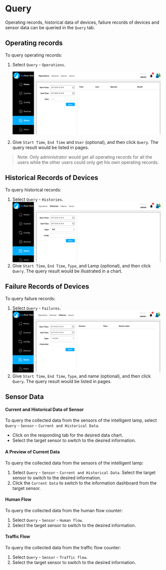 # Query

Operating records, historical data of devices, failure records of devices and sensor data can be queried in the `Query` tab.

## Operating records

To query operating records:

1. Select `Query` - `Operations`.

     ![Operation](img/operation.png 'Operation')

2. Give `Start Time`, `End Time` and `User` (optional), and then click  `Query`. The query result would be listed in pages.

  > Note: Only administrator would get all operating records for all the users while the other users could only get his own operating records.

## Historical Records of Devices

To query historical records:

1. Select `Query` - `Histories`.  ![History](img/history.png 'History')
2. Give `Start Time`, `End Time`, `Type`, and Lamp (optional), and then click  `Query`. The query result would be illustrated in a chart.

## Failure Records of Devices

To query failure records:

1. Select `Query` - `Failures`.    ![Failures](img/failure.png 'Failures')
2. Give `Start Time`, `End Time`, `Type`, and name (optional), and then click  `Query`. The query result would be listed in pages.
## Sensor Data

#### Current and Historical Data of Sensor

To query the collected data from the sensors of the intelligent lamp, select `Query` - `Sensor` - `Current and Historical Data`.

- Click on the responding tab for the desired data chart.
- Select the target sensor to switch to the desired information.

#### A Preview of Current Data

To query the collected data from the sensors of the intelligent lamp: 

1. Select `Query` - `Sensor` - `Current and Historical Data`. Select the target sensor to switch to the desired information.
2. Click the `Current Data` to switch to the information dashboard from the target sensor.

#### Human Flow

To query the collected data from the human flow counter: 

1. Select `Query` - `Sensor` - `Human flow`. 
2. Select the target sensor to switch to the desired information.

#### Traffic Flow

To query the collected data from the traffic flow counter: 

1. Select `Query` - `Sensor` - `Traffic flow`. 
2. Select the target sensor to switch to the desired information.

